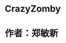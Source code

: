 CrazyZomby
==========
作者：郑敏新
==========

<img src="http://img.blog.csdn.net/20131219225714921?watermark/2/text/aHR0cDovL2Jsb2cuY3Nkbi5uZXQvZWxvbmdfMjAwOQ==/font/5a6L5L2T/fontsize/400/fill/I0JBQkFCMA==/dissolve/70/gravity/Center" alt="" />

<img src="http://img.my.csdn.net/uploads/201312/19/1387468275_1097.png" alt="" />
